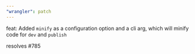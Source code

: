 ```yaml
---
"wrangler": patch
---
```


feat: Added `minify` as a configuration option and a cli arg, which will minify code for `dev` and `publish`

resolves #785
